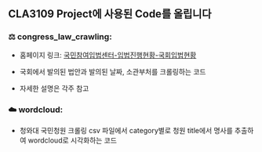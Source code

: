 ## CLA3109 Project에 사용된 Code를 올립니다

### ⚖️ **congress_law_crawling:**


- 홈페이지 링크: [국민참여입법센터-입법진행현황-국회입법현황](https://opinion.lawmaking.go.kr/gcom/nsmLmSts/out?pageIndex=1)

- 국회에서 발의된 법안과 발의된 날짜, 소관부처를 크롤링하는 코드

- 자세한 설명은 각주 참고


### ☁️ **wordcloud:**


- 청와대 국민청원 크롤링 csv 파일에서 category별로 청원 title에서 명사를 추출하여 wordcloud로 시각화하는 코드



